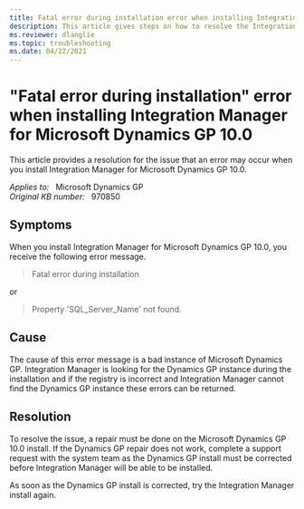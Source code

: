 ```yaml
---
title: Fatal error during installation error when installing Integration Manager
description: This article gives steps on how to resolve the Integration Manger for Microsoft Dynamics GP error messages.
ms.reviewer: dlanglie
ms.topic: troubleshooting
ms.date: 04/22/2021
---
```

# "Fatal error during installation" error when installing Integration Manager for Microsoft Dynamics GP 10.0

This article provides a resolution for the issue that an error may occur when you install Integration Manager for Microsoft Dynamics GP 10.0.

_Applies to:_ &nbsp; Microsoft Dynamics GP  
_Original KB number:_ &nbsp; 970850

## Symptoms

When you install Integration Manager for Microsoft Dynamics GP 10.0, you receive the following error message.

> Fatal error during installation

or

> Property 'SQL_Server_Name' not found.

## Cause

The cause of this error message is a bad instance of Microsoft Dynamics GP. Integration Manager is looking for the Dynamics GP instance during the installation and if the registry is incorrect and Integration Manager cannot find the Dynamics GP instance these errors can be returned.

## Resolution

To resolve the issue, a repair must be done on the Microsoft Dynamics GP 10.0 install. If the Dynamics GP repair does not work, complete a support request with the system team as the Dynamics GP install must be corrected before Integration Manager will be able to be installed.

As soon as the Dynamics GP install is corrected, try the Integration Manager install again.
